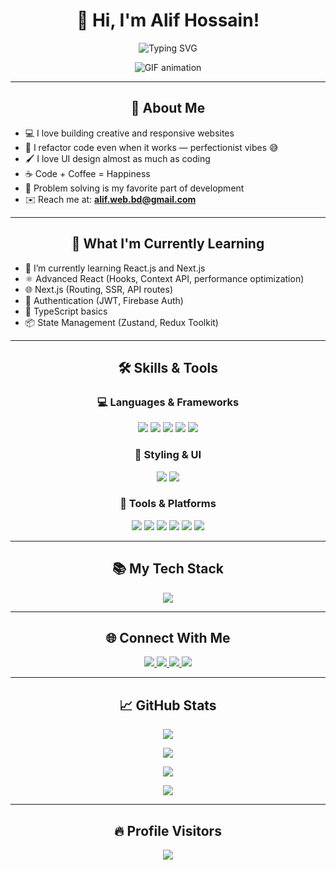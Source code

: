 <h1 align="center">👋 Hi, I'm Alif Hossain!</h1>

<p align="center">
  <img src="https://readme-typing-svg.herokuapp.com?font=Fira+Code&size=24&pause=1000&center=true&vCenter=true&width=435&lines=Frontend+Developer;React+%7C+Next.js+Learner;Love+to+build+cool+projects;Always+learning+new+things" alt="Typing SVG" />
</p>

<div align="center">
  <img src="https://media2.giphy.com/media/WtTnAfZn6aVJfBzlN3/giphy.gif" style="max-width: 100%;" alt="GIF animation" />
</div>

---

<h2 align="center">🚀 About Me</h2>


- 💻 I love building creative and responsive websites
- 🔄 I refactor code even when it works — perfectionist vibes 😅  
- 🖌️ I love UI design almost as much as coding  
- ☕ Code + Coffee = Happiness  
- 🧩 Problem solving is my favorite part of development
- ✉️ Reach me at: **alif.web.bd@gmail.com**

---

<h2 align="center">🧠 What I'm Currently Learning</h2>


- 🌱 I’m currently learning React.js and Next.js  
- ⚛️ Advanced React (Hooks, Context API, performance optimization)  
- 🌐 Next.js (Routing, SSR, API routes)  
- 🔐 Authentication (JWT, Firebase Auth)  
- 🧩 TypeScript basics  
- 📦 State Management (Zustand, Redux Toolkit)


---

<h2 align="center">🛠 Skills & Tools</h2>

<h3 align="center">💻 Languages & Frameworks</h3>
<p align="center">
  <img src="https://img.shields.io/badge/HTML5-E34F26?style=for-the-badge&logo=html5&logoColor=white" />
  <img src="https://img.shields.io/badge/CSS3-1572B6?style=for-the-badge&logo=css3&logoColor=white" />
  <img src="https://img.shields.io/badge/JavaScript-F0DB4F?style=for-the-badge&logo=javascript&logoColor=323330" />
  <img src="https://img.shields.io/badge/React-20232A?style=for-the-badge&logo=react&logoColor=61DAFB" />
  <img src="https://img.shields.io/badge/Next.js-000000?style=for-the-badge&logo=nextdotjs&logoColor=white" />
</p>

<h3 align="center">🎨 Styling & UI</h3>
<p align="center">
  <img src="https://img.shields.io/badge/Bootstrap-563D7C?style=for-the-badge&logo=bootstrap&logoColor=white" />
  <img src="https://img.shields.io/badge/TailwindCSS-38B2AC?style=for-the-badge&logo=tailwind-css&logoColor=white" />
</p>

<h3 align="center">🔧 Tools & Platforms</h3>
<p align="center">
  <img src="https://img.shields.io/badge/Git-F05032?style=for-the-badge&logo=git&logoColor=white" />
  <img src="https://img.shields.io/badge/GitHub-181717?style=for-the-badge&logo=github&logoColor=white" />
  <img src="https://img.shields.io/badge/VS%20Code-007ACC?style=for-the-badge&logo=visual-studio-code&logoColor=white" />
  <img src="https://img.shields.io/badge/Figma-F24E1E?style=for-the-badge&logo=figma&logoColor=white" />
  <img src="https://img.shields.io/badge/Netlify-00C7B7?style=for-the-badge&logo=netlify&logoColor=white" />
  <img src="https://img.shields.io/badge/Vercel-000?style=for-the-badge&logo=vercel&logoColor=white" />
</p>

---

<h2 align="center">📚 My Tech Stack</h2>

<p align="center">
  <img src="https://skillicons.dev/icons?i=html,css,js,react,nextjs,tailwind,bootstrap,git,github,vscode,figma,vercel,netlify" />
</p>

---

<h2 align="center">🌐 Connect With Me</h2>

<p align="center">
  <a href="https://www.linkedin.com/in/alif258" target="_blank" title="Follow me in LinkedIn">
    <img src="https://img.shields.io/badge/LinkedIn-0A66C2?style=for-the-badge&logo=linkedin&logoColor=white" />
  </a>
  <a href="https://www.facebook.com/md.alif258" target="_blank" title="Follow me in Facebook">
    <img src="https://img.shields.io/badge/Facebook-1877F2?style=for-the-badge&logo=facebook&logoColor=white" />
  </a>
  <a href="https://www.instagram.com/md.alif258" target="_blank" title="Follow me in Instagram">
    <img src="https://img.shields.io/badge/Instagram-E4405F?style=for-the-badge&logo=instagram&logoColor=white" />
  </a>
  <a href="https://twitter.com/alif_258" target="_blank" title="Follow me in Twitter">
    <img src="https://img.shields.io/badge/Twitter-1DA1F2?style=for-the-badge&logo=twitter&logoColor=white" />
  </a>
</p>

---

<h2 align="center">📈 GitHub Stats</h2>

<p align="center">
  <img src="https://github-readme-stats.vercel.app/api?username=alif258&show_icons=true&theme=tokyonight" />
</p>
<p align="center">
  <img src="https://github-readme-streak-stats.herokuapp.com/?user=alif258&theme=tokyonight" />
</p>
<p align="center">
  <img src="https://github-readme-stats.vercel.app/api/top-langs/?username=alif258&layout=compact&theme=tokyonight" />
</p>
<p align="center">
  <img src="https://github-readme-activity-graph.vercel.app/graph?username=alif258&theme=tokyo-night&bg_color=0d1117&color=58a6ff&line=58a6ff&point=ffffff&area=true" />
</p>

---

<h2 align="center">🔥 Profile Visitors</h2>

<p align="center">
  <img src="https://komarev.com/ghpvc/?username=alif258&label=Profile%20views&color=0e75b6&style=flat" />
</p>
